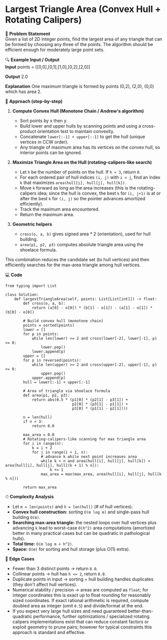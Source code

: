 # Largest Triangle Area (Convex Hull + Rotating Calipers)

📜 **Problem Statement**  
Given a list of 2D integer points, find the largest area of any triangle that can be formed by choosing any three of the points. The algorithm should be efficient enough for moderately large point sets.

🔍 **Example Input / Output**  
**Input**
    points = [[0,0],[0,1],[1,0],[0,2],[2,0]]

**Output**
    2.0

**Explanation**
One maximum triangle is formed by points (0,2), (2,0), (0,0) which has area 2.

🧠 **Approach (step-by-step)**  
1. **Compute Convex Hull (Monotone Chain / Andrew's algorithm)**  
   - Sort points by x then y.  
   - Build lower and upper hulls by scanning points and using a cross-product orientation test to maintain convexity.  
   - Concatenate `lower[:-1] + upper[:-1]` to get the hull (unique vertices in CCW order).  
   - Any triangle of maximum area has its vertices on the convex hull, so interior points can be ignored.

2. **Maximize Triangle Area on the Hull (rotating-calipers-like search)**  
   - Let `h` be the number of points on the hull. If `h < 3`, return `0`.  
   - For each ordered pair of hull indices `(i, j)` with `i < j`, find an index `k` that maximizes `area(hull[i], hull[j], hull[k])`.  
   - Move `k` forward as long as the area increases (this is the rotating-calipers idea; since the hull is convex, the best `k` for `(i, j+1)` is at or after the best `k` for `(i, j)` so the pointer advances amortized efficiently).  
   - Track the maximum area encountered.  
   - Return the maximum area.

3. **Geometric helpers**
   - `cross(o, a, b)` gives signed area * 2 (orientation), used for hull building.
   - `area(p1, p2, p3)` computes absolute triangle area using the shoelace formula.

This combination reduces the candidate set (to hull vertices) and then efficiently searches for the max-area triangle among hull vertices.

💻 **Code**  

    from typing import List

    class Solution:
        def largestTriangleArea(self, points: List[List[int]]) -> float:
            def cross(o, a, b):
                return (a[0] - o[0]) * (b[1] - o[1]) - (a[1] - o[1]) * (b[0] - o[0])

            # Build convex hull (monotone chain)
            points = sorted(points)
            lower = []
            for p in points:
                while len(lower) >= 2 and cross(lower[-2], lower[-1], p) <= 0:
                    lower.pop()
                lower.append(p)
            upper = []
            for p in reversed(points):
                while len(upper) >= 2 and cross(upper[-2], upper[-1], p) <= 0:
                    upper.pop()
                upper.append(p)
            hull = lower[:-1] + upper[:-1]

            # Area of triangle via shoelace formula
            def area(p1, p2, p3):
                return abs(0.5 * (p1[0] * (p2[1] - p3[1]) +
                                  p2[0] * (p3[1] - p1[1]) +
                                  p3[0] * (p1[1] - p2[1])))

            n = len(hull)
            if n < 3:
                return 0.0

            max_area = 0.0
            # Rotating-calipers-like scanning for max triangle area
            for i in range(n):
                k = i + 2
                for j in range(i + 1, n):
                    # advance k while next point increases area
                    while k < n and area(hull[i], hull[j], hull[k]) < area(hull[i], hull[j], hull[(k + 1) % n]):
                        k += 1
                    max_area = max(max_area, area(hull[i], hull[j], hull[k % n]))

            return max_area

⏱ **Complexity Analysis**  
- Let `m = len(points)` and `h = len(hull)` (# of hull vertices).  
- **Convex hull construction:** sorting `O(m log m)` and single-pass hull building `O(m)`.  
- **Searching max-area triangle:** the nested loops over hull vertices plus advancing `k` lead to worst-case `O(h^2)` area computations (amortized better in many practical cases but can be quadratic in pathological hulls).  
- **Total time:** `O(m log m + h^2)`.  
- **Space:** `O(m)` for sorting and hull storage (plus O(1) extra).

🧪 **Edge Cases**  
- Fewer than 3 distinct points → return `0.0`.  
- Collinear points → hull has `h <= 2`, return `0.0`.  
- Duplicate points in input → sorting + hull building handles duplicates (they don't affect hull vertices).  
- Numerical stability / precision → areas are computed as `float`; for integer coordinates this is exact up to float rounding for reasonably sized coordinates. If exact rational arithmetic is required, compute doubled area as integer (omit `0.5`) and divide/format at the end.  
- If you expect very large hull sizes and need guaranteed better-than-quadratic performance, further optimizations / specialized rotating calipers implementations exist that can reduce constant factors or exploit geometry to prune pairs; however for typical constraints this approach is standard and effective.

